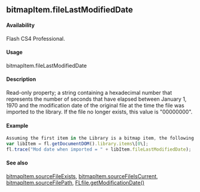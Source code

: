 ## bitmapItem.fileLastModifiedDate

#### Availability

Flash CS4 Professional.

#### Usage

bitmapItem.fileLastModifiedDate

#### Description

Read-only property; a string containing a hexadecimal number that represents the number of seconds that have elapsed between January 1, 1970 and the modification date of the original file at the time the file was imported to the library. If the file no longer exists, this value is "00000000".

#### Example

```javascript
Assuming the first item in the Library is a bitmap item, the following code displays a hex number as described above.
var libItem = fl.getDocumentDOM().library.items\[0\];
fl.trace("Mod date when imported = " + libItem.fileLastModifiedDate);

```
#### See also

[bitmapItem.sourceFileExists](../BitmapItem_object/bitmapIte9.md), [bitmapItem.sourceFileIsCurrent](../BitmapItem_object/bitmapIt10.md), [bitmapItem.sourceFilePath](../BitmapItem_object/bitmapIt11.md), [FLfile.getModificationDate()](../FLfile_object/FLfile6.md)
